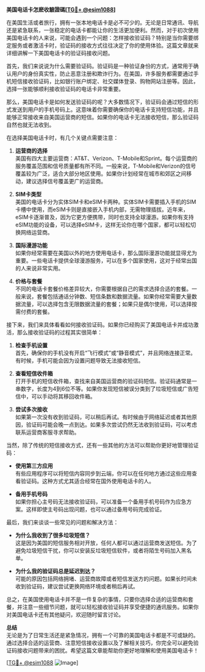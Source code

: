 **美国电话卡怎麽收驗證碼[[TG💪+ @esim1088](https://t.me/s/esim1088)]**

在美国生活或者旅行，拥有一张本地电话卡是必不可少的。无论是日常通讯、导航还是紧急联系，一张稳定的电话卡都能让你的生活更加便利。然而，对于初次使用美国电话卡的人来说，可能会遇到一个问题：怎样接收验证码？特别是当你需要绑定服务或者激活卡时，验证码的接收方式往往决定了你的使用体验。这篇文章就来详细讲解一下美国电话卡的验证码接收问题。

首先，我们来说说为什么需要验证码。验证码是一种验证身份的方式，通常用于确认用户的身份真实性，防止恶意注册和欺诈行为。在美国，许多服务都需要通过手机短信接收验证码，比如银行账户绑定、社交媒体登录、购物网站注册等。因此，选择一张能够顺利接收验证码的电话卡非常重要。

那么，美国电话卡是如何发送验证码的呢？大多数情况下，验证码会通过短信的形式发送到用户的手机号码上。这意味着你需要确保你的电话卡支持短信功能，并且能够正常接收来自美国运营商的短信。如果你的电话卡无法接收短信，那么验证码自然也就无法收到。

在选择美国电话卡时，有几个关键点需要注意：

1. **运营商的选择**  
   美国有四大主要运营商：AT&T、Verizon、T-Mobile和Sprint。每个运营商的服务覆盖范围和信号质量都有所不同。一般来说，T-Mobile和Verizon的信号覆盖较为广泛，适合大部分地区使用。如果你计划经常在城市和郊区之间移动，建议选择信号覆盖更广的运营商。

2. **SIM卡类型**  
   美国的电话卡分为实体SIM卡和eSIM卡两种。实体SIM卡需要插入手机的SIM卡槽中使用，而eSIM卡则是直接嵌入手机内部，无需物理插拔。近年来，eSIM卡逐渐普及，因为它更方便携带，同时也支持全球漫游。如果你有支持eSIM功能的设备，可以选择eSIM卡，这样无论你在哪个国家，都可以轻松切换网络运营商。

3. **国际漫游功能**  
   如果你经常需要在美国以外的地方使用电话卡，那么国际漫游功能就显得尤为重要。一些电话卡提供全球漫游服务，可以在多个国家使用，这对于经常出国的人来说非常实用。

4. **价格与套餐**  
   不同的电话卡套餐价格差异较大，你需要根据自己的需求选择合适的套餐。一般来说，套餐包括通话分钟数、短信条数和数据流量。如果你经常需要大量数据流量，可以选择包含无限数据流量的套餐；如果只是偶尔使用，可以选择按需付费的套餐。

接下来，我们来具体看看如何接收验证码。如果你已经购买了美国电话卡并成功激活，那么接收验证码的过程其实很简单：

1. **检查手机设置**  
   首先，确保你的手机没有开启“飞行模式”或“静音模式”，并且网络连接正常。有时候，手机可能会因为设置问题导致无法接收短信。

2. **查看短信收件箱**  
   打开手机的短信收件箱，查找来自美国运营商的验证码短信。验证码通常是一串数字，长度为4到6位不等。如果你发现短信被误分类到了垃圾短信或广告短信中，可以手动将其移回收件箱。

3. **尝试多次接收**  
   如果第一次没有收到验证码，可以稍后再试。有时候由于网络延迟或者其他原因，验证码可能会晚一点到达。如果多次尝试仍然无法收到验证码，可以考虑联系运营商客服寻求帮助。

当然，除了传统的短信接收方式，还有一些其他的方法可以帮助你更好地管理验证码：

- **使用第三方应用**  
  有些应用程序可以将短信内容同步到云端，你可以在任何地方通过这些应用查看验证码。这种方式尤其适合经常在国外使用电话卡的人。

- **备用手机号码**  
  如果你担心主号码无法接收验证码，可以准备一个备用手机号码作为应急方案。这样即使主号码出现问题，也可以通过备用号码完成验证。

最后，我们来谈谈一些常见的问题和解决方法：

- **为什么我收到了很多垃圾短信？**  
  这是因为美国的短信服务相对开放，任何人都可以通过运营商发送短信。为了避免垃圾短信干扰，你可以安装反垃圾短信软件，或者将陌生号码加入黑名单。

- **为什么我的验证码总是延迟到达？**  
  可能的原因包括网络拥堵、运营商故障或者短信发送方的问题。如果长时间未收到验证码，建议尝试更换网络环境或者稍后再试。

总之，在美国使用电话卡并不是一件复杂的事情，只要你选择合适的运营商和套餐，并注意一些细节问题，就可以轻松接收验证码并享受便捷的通讯服务。如果你对美国电话卡还有其他疑问，欢迎随时留言讨论。

**总结**  
无论是为了日常生活还是紧急情况，拥有一个可靠的美国电话卡都是不可或缺的。通过选择合适的运营商、注意短信接收设置以及了解相关技巧，你完全可以避免验证码接收问题带来的困扰。希望这篇文章能帮助你更好地理解和使用美国电话卡！  

[[TG💪+ @esim1088](https://t.me/s/esim1088) ![Image](https://i.postimg.cc/4NQfJmqS/Snipaste-2025-05-13-00-14-12.png)]